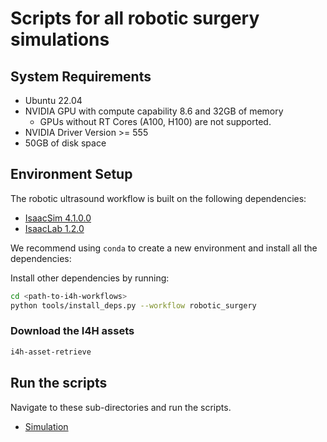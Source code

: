 # Scripts for all robotic surgery simulations

## System Requirements

- Ubuntu 22.04
- NVIDIA GPU with compute capability 8.6 and 32GB of memory
    - GPUs without RT Cores (A100, H100) are not supported.
- NVIDIA Driver Version >= 555
- 50GB of disk space

## Environment Setup

The robotic ultrasound workflow is built on the following dependencies:
- [IsaacSim 4.1.0.0](https://docs.isaacsim.omniverse.nvidia.com/4.1.0/index.html)
- [IsaacLab 1.2.0](https://isaac-sim.github.io/IsaacLab/v1.2.0/source/setup/installation/index.html)

We recommend using `conda` to create a new environment and install all the dependencies:

Install other dependencies by running:
```bash
cd <path-to-i4h-workflows>
python tools/install_deps.py --workflow robotic_surgery
```

### Download the I4H assets

```sh
i4h-asset-retrieve
```

## Run the scripts

Navigate to these sub-directories and run the scripts.

- [Simulation](./simulation)
